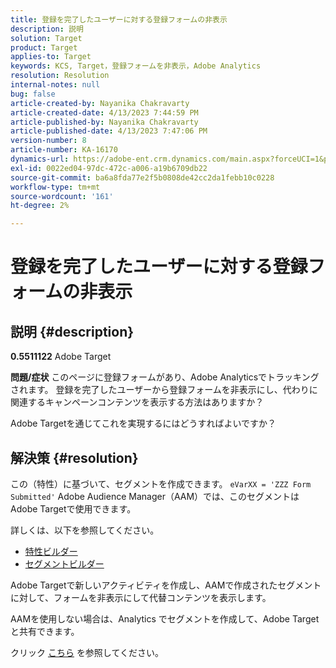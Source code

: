 ```yaml
---
title: 登録を完了したユーザーに対する登録フォームの非表示
description: 説明
solution: Target
product: Target
applies-to: Target
keywords: KCS, Target，登録フォームを非表示，Adobe Analytics
resolution: Resolution
internal-notes: null
bug: false
article-created-by: Nayanika Chakravarty
article-created-date: 4/13/2023 7:44:59 PM
article-published-by: Nayanika Chakravarty
article-published-date: 4/13/2023 7:47:06 PM
version-number: 8
article-number: KA-16170
dynamics-url: https://adobe-ent.crm.dynamics.com/main.aspx?forceUCI=1&pagetype=entityrecord&etn=knowledgearticle&id=40db9ca7-33da-ed11-a7c7-6045bd0067ea
exl-id: 0022ed04-97dc-472c-a006-a19b6709db22
source-git-commit: ba6a8fda77e2f5b0808de42cc2da1febb10c0228
workflow-type: tm+mt
source-wordcount: '161'
ht-degree: 2%

---
```


# 登録を完了したユーザーに対する登録フォームの非表示

## 説明 {#description}

<b>0.5511122</b>
Adobe Target

<b>問題/症状</b>
このページに登録フォームがあり、Adobe Analyticsでトラッキングされます。 登録を完了したユーザーから登録フォームを非表示にし、代わりに関連するキャンペーンコンテンツを表示する方法はありますか？

Adobe Targetを通じてこれを実現するにはどうすればよいですか？


## 解決策 {#resolution}


この（特性）に基づいて、セグメントを作成できます。 `eVarXX = 'ZZZ Form Submitted'` Adobe Audience Manager（AAM）では、このセグメントはAdobe Targetで使用できます。

詳しくは、以下を参照してください。

- [特性ビルダー](https://experienceleague.adobe.com/docs/audience-manager/user-guide/features/traits/trait-builder/about-trait-builder.html?lang=en)
- [セグメントビルダー](https://experienceleague.adobe.com/docs/audience-manager/user-guide/features/segments/segment-builder.html?lang=en)


Adobe Targetで新しいアクティビティを作成し、AAMで作成されたセグメントに対して、フォームを非表示にして代替コンテンツを表示します。

AAMを使用しない場合は、Analytics でセグメントを作成して、Adobe Targetと共有できます。

クリック [こちら](https://experienceleague.adobe.com/docs/analytics/components/segmentation/segmentation-workflow/seg-publish.html?lang=ja) を参照してください。
